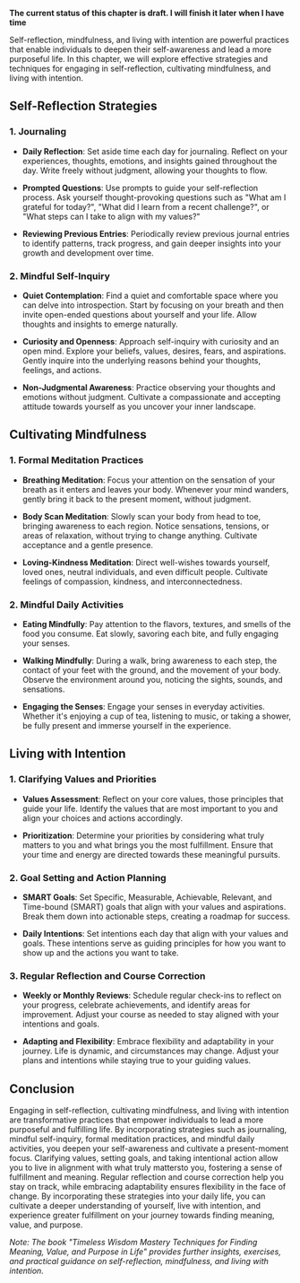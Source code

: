**The current status of this chapter is draft. I will finish it later when I have time**

Self-reflection, mindfulness, and living with intention are powerful practices that enable individuals to deepen their self-awareness and lead a more purposeful life. In this chapter, we will explore effective strategies and techniques for engaging in self-reflection, cultivating mindfulness, and living with intention.

Self-Reflection Strategies
--------------------------

### 1. Journaling

* **Daily Reflection**: Set aside time each day for journaling. Reflect on your experiences, thoughts, emotions, and insights gained throughout the day. Write freely without judgment, allowing your thoughts to flow.

* **Prompted Questions**: Use prompts to guide your self-reflection process. Ask yourself thought-provoking questions such as "What am I grateful for today?", "What did I learn from a recent challenge?", or "What steps can I take to align with my values?"

* **Reviewing Previous Entries**: Periodically review previous journal entries to identify patterns, track progress, and gain deeper insights into your growth and development over time.

### 2. Mindful Self-Inquiry

* **Quiet Contemplation**: Find a quiet and comfortable space where you can delve into introspection. Start by focusing on your breath and then invite open-ended questions about yourself and your life. Allow thoughts and insights to emerge naturally.

* **Curiosity and Openness**: Approach self-inquiry with curiosity and an open mind. Explore your beliefs, values, desires, fears, and aspirations. Gently inquire into the underlying reasons behind your thoughts, feelings, and actions.

* **Non-Judgmental Awareness**: Practice observing your thoughts and emotions without judgment. Cultivate a compassionate and accepting attitude towards yourself as you uncover your inner landscape.

Cultivating Mindfulness
-----------------------

### 1. Formal Meditation Practices

* **Breathing Meditation**: Focus your attention on the sensation of your breath as it enters and leaves your body. Whenever your mind wanders, gently bring it back to the present moment, without judgment.

* **Body Scan Meditation**: Slowly scan your body from head to toe, bringing awareness to each region. Notice sensations, tensions, or areas of relaxation, without trying to change anything. Cultivate acceptance and a gentle presence.

* **Loving-Kindness Meditation**: Direct well-wishes towards yourself, loved ones, neutral individuals, and even difficult people. Cultivate feelings of compassion, kindness, and interconnectedness.

### 2. Mindful Daily Activities

* **Eating Mindfully**: Pay attention to the flavors, textures, and smells of the food you consume. Eat slowly, savoring each bite, and fully engaging your senses.

* **Walking Mindfully**: During a walk, bring awareness to each step, the contact of your feet with the ground, and the movement of your body. Observe the environment around you, noticing the sights, sounds, and sensations.

* **Engaging the Senses**: Engage your senses in everyday activities. Whether it's enjoying a cup of tea, listening to music, or taking a shower, be fully present and immerse yourself in the experience.

Living with Intention
---------------------

### 1. Clarifying Values and Priorities

* **Values Assessment**: Reflect on your core values, those principles that guide your life. Identify the values that are most important to you and align your choices and actions accordingly.

* **Prioritization**: Determine your priorities by considering what truly matters to you and what brings you the most fulfillment. Ensure that your time and energy are directed towards these meaningful pursuits.

### 2. Goal Setting and Action Planning

* **SMART Goals**: Set Specific, Measurable, Achievable, Relevant, and Time-bound (SMART) goals that align with your values and aspirations. Break them down into actionable steps, creating a roadmap for success.

* **Daily Intentions**: Set intentions each day that align with your values and goals. These intentions serve as guiding principles for how you want to show up and the actions you want to take.

### 3. Regular Reflection and Course Correction

* **Weekly or Monthly Reviews**: Schedule regular check-ins to reflect on your progress, celebrate achievements, and identify areas for improvement. Adjust your course as needed to stay aligned with your intentions and goals.

* **Adapting and Flexibility**: Embrace flexibility and adaptability in your journey. Life is dynamic, and circumstances may change. Adjust your plans and intentions while staying true to your guiding values.

Conclusion
----------

Engaging in self-reflection, cultivating mindfulness, and living with intention are transformative practices that empower individuals to lead a more purposeful and fulfilling life. By incorporating strategies such as journaling, mindful self-inquiry, formal meditation practices, and mindful daily activities, you deepen your self-awareness and cultivate a present-moment focus. Clarifying values, setting goals, and taking intentional action allow you to live in alignment with what truly mattersto you, fostering a sense of fulfillment and meaning. Regular reflection and course correction help you stay on track, while embracing adaptability ensures flexibility in the face of change. By incorporating these strategies into your daily life, you can cultivate a deeper understanding of yourself, live with intention, and experience greater fulfillment on your journey towards finding meaning, value, and purpose.

*Note: The book "Timeless Wisdom Mastery Techniques for Finding Meaning, Value, and Purpose in Life" provides further insights, exercises, and practical guidance on self-reflection, mindfulness, and living with intention.*
